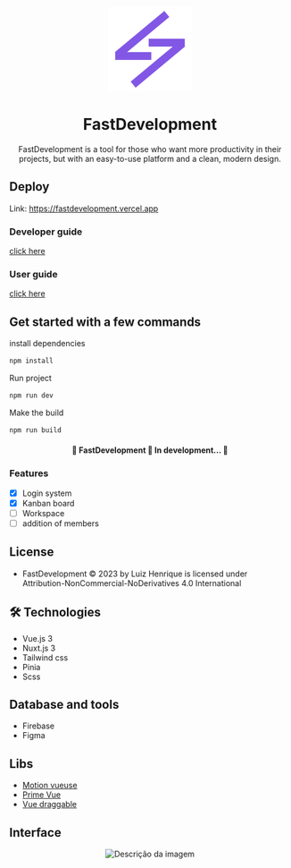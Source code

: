 <div align="center">
  <img src="./assets/logo-fastdevelopment.png" width="150">
</div>

<h1 align="center">FastDevelopment</h1>

<p align="center">FastDevelopment is a tool for those who want more productivity in their projects, but with an easy-to-use platform and a clean, modern design.</p>

## Deploy

Link: https://fastdevelopment.vercel.app

### Developer guide

[click here](https://github.com/Luizboaventura1/fastdevelopment/tree/main/docs/developer-guide)

### User guide

[click here](https://github.com/Luizboaventura1/fastdevelopment/tree/main/docs/user-guide)

## Get started with a few commands

install dependencies

```bash
npm install
```

Run project

```bash
npm run dev
```

Make the build

```bash
npm run build
```
<h4 align="center"> 
	🚧  FastDevelopment 🚀 In development...  🚧
</h4>

### Features

- [x] Login system
- [x] Kanban board
- [ ] Workspace
- [ ] addition of members

## License

- FastDevelopment © 2023 by Luiz Henrique is licensed under Attribution-NonCommercial-NoDerivatives 4.0 International

## 🛠 Technologies

- Vue.js 3
- Nuxt.js 3
- Tailwind css
- Pinia
- Scss

## Database and tools

- Firebase
- Figma

## Libs

- [Motion vueuse](https://motion.vueuse.org)
- [Prime Vue](https://primevue.org)
- [Vue draggable](https://sortablejs.github.io/Vue.Draggable/#/simple)

## Interface

<p align="center">
  <img src="https://media2.giphy.com/media/v1.Y2lkPTc5MGI3NjEx…9naWZfYnlfaWQmY3Q9Zw/mGO1hoEvogACWwaXVB/giphy.gif" alt="Descrição da imagem">
</p>
